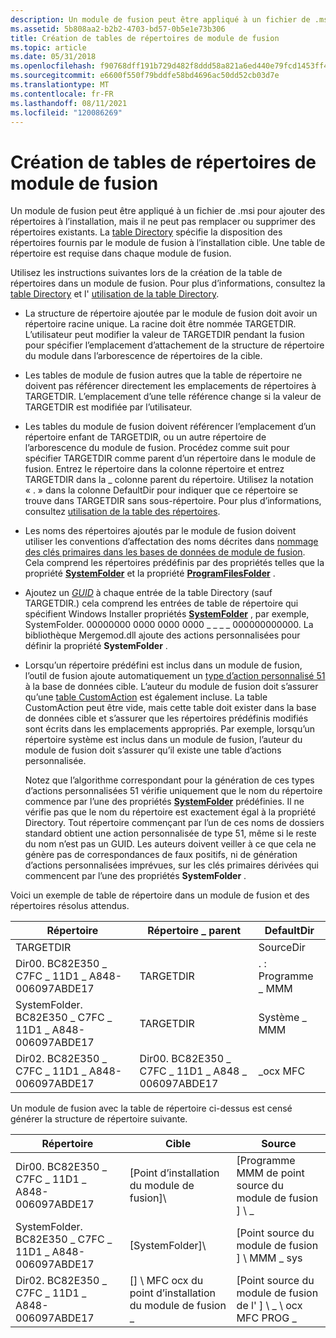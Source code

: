 ```yaml
---
description: Un module de fusion peut être appliqué à un fichier de .msi pour ajouter des répertoires à l’installation, mais il ne peut pas remplacer ou supprimer des répertoires existants.
ms.assetid: 5b808aa2-b2b2-4703-bd57-0b5e1e73b306
title: Création de tables de répertoires de module de fusion
ms.topic: article
ms.date: 05/31/2018
ms.openlocfilehash: f90768dff191b729d482f8ddd58a821a6ed440e79fcd1453ff412aaf7b8a76fb
ms.sourcegitcommit: e6600f550f79bddfe58bd4696ac50dd52cb03d7e
ms.translationtype: MT
ms.contentlocale: fr-FR
ms.lasthandoff: 08/11/2021
ms.locfileid: "120086269"
---
```

# <a name="authoring-merge-module-directory-tables"></a>Création de tables de répertoires de module de fusion

Un module de fusion peut être appliqué à un fichier de .msi pour ajouter des répertoires à l’installation, mais il ne peut pas remplacer ou supprimer des répertoires existants. La [table Directory](directory-table.md) spécifie la disposition des répertoires fournis par le module de fusion à l’installation cible. Une table de répertoire est requise dans chaque module de fusion.

Utilisez les instructions suivantes lors de la création de la table de répertoires dans un module de fusion. Pour plus d’informations, consultez la [table Directory](directory-table.md) et l' [utilisation de la table Directory](using-the-directory-table.md).

-   La structure de répertoire ajoutée par le module de fusion doit avoir un répertoire racine unique. La racine doit être nommée TARGETDIR. L’utilisateur peut modifier la valeur de TARGETDIR pendant la fusion pour spécifier l’emplacement d’attachement de la structure de répertoire du module dans l’arborescence de répertoires de la cible.
-   Les tables de module de fusion autres que la table de répertoire ne doivent pas référencer directement les emplacements de répertoires à TARGETDIR. L’emplacement d’une telle référence change si la valeur de TARGETDIR est modifiée par l’utilisateur.
-   Les tables du module de fusion doivent référencer l’emplacement d’un répertoire enfant de TARGETDIR, ou un autre répertoire de l’arborescence du module de fusion. Procédez comme suit pour spécifier TARGETDIR comme parent d’un répertoire dans le module de fusion. Entrez le répertoire dans la colonne répertoire et entrez TARGETDIR dans la \_ colonne parent du répertoire. Utilisez la notation « . » dans la colonne DefaultDir pour indiquer que ce répertoire se trouve dans TARGETDIR sans sous-répertoire. Pour plus d’informations, consultez [utilisation de la table des répertoires](using-the-directory-table.md).
-   Les noms des répertoires ajoutés par le module de fusion doivent utiliser les conventions d’affectation des noms décrites dans [nommage des clés primaires dans les bases de données de module de fusion](naming-primary-keys-in-merge-module-databases.md). Cela comprend les répertoires prédéfinis par des propriétés telles que la propriété [**SystemFolder**](systemfolder.md) et la propriété [**ProgramFilesFolder**](programfilesfolder.md) .
-   Ajoutez un [*GUID*](g-gly.md) à chaque entrée de la table Directory (sauf TARGETDIR.) cela comprend les entrées de table de répertoire qui spécifient Windows Installer propriétés [**SystemFolder**](systemfolder.md) , par exemple, SystemFolder. 00000000 0000 0000 0000 \_ \_ \_ \_ 000000000000. La bibliothèque Mergemod.dll ajoute des actions personnalisées pour définir la propriété **SystemFolder** .
-   Lorsqu’un répertoire prédéfini est inclus dans un module de fusion, l’outil de fusion ajoute automatiquement un [type d’action personnalisé 51](custom-action-type-51.md) à la base de données cible. L’auteur du module de fusion doit s’assurer qu’une [table CustomAction](customaction-table.md) est également incluse. La table CustomAction peut être vide, mais cette table doit exister dans la base de données cible et s’assurer que les répertoires prédéfinis modifiés sont écrits dans les emplacements appropriés. Par exemple, lorsqu’un répertoire système est inclus dans un module de fusion, l’auteur du module de fusion doit s’assurer qu’il existe une table d’actions personnalisée.

    Notez que l’algorithme correspondant pour la génération de ces types d’actions personnalisées 51 vérifie uniquement que le nom du répertoire commence par l’une des propriétés [**SystemFolder**](systemfolder.md) prédéfinies. Il ne vérifie pas que le nom du répertoire est exactement égal à la propriété Directory. Tout répertoire commençant par l’un de ces noms de dossiers standard obtient une action personnalisée de type 51, même si le reste du nom n’est pas un GUID. Les auteurs doivent veiller à ce que cela ne génère pas de correspondances de faux positifs, ni de génération d’actions personnalisées imprévues, sur les clés primaires dérivées qui commencent par l’une des propriétés **SystemFolder** .

Voici un exemple de table de répertoire dans un module de fusion et des répertoires résolus attendus.



| Répertoire                                              | Répertoire \_ parent                                | DefaultDir  |
|--------------------------------------------------------|--------------------------------------------------|-------------|
| TARGETDIR                                              |                                                  | SourceDir   |
| Dir00. BC82E350 \_ C7FC \_ 11D1 \_ A848-006097ABDE17        | TARGETDIR                                        | . : Programme \_ MMM |
| SystemFolder. BC82E350 \_ C7FC \_ 11D1 \_ A848-006097ABDE17 | TARGETDIR                                        | Système \_ MMM    |
| Dir02. BC82E350 \_ C7FC \_ 11D1 \_ A848-006097ABDE17        | Dir00. BC82E350 \_ C7FC \_ 11D1 \_ A848 \_ 006097ABDE17 | \_ocx MFC    |



 

Un module de fusion avec la table de répertoire ci-dessus est censé générer la structure de répertoire suivante.



| Répertoire                                              | Cible                                     | Source                                               |
|--------------------------------------------------------|--------------------------------------------|------------------------------------------------------|
| Dir00. BC82E350 \_ C7FC \_ 11D1 \_ A848-006097ABDE17        | \[Point d’installation du module de fusion\]\\         | \[Programme MMM de point source du module de fusion \] \\ \_           |
| SystemFolder. BC82E350 \_ C7FC \_ 11D1 \_ A848-006097ABDE17 | \[SystemFolder\]\\                         | \[Point source du module de fusion \] \\ MMM \_ sys            |
| Dir02. BC82E350 \_ C7FC \_ 11D1 \_ A848-006097ABDE17        | \[\] \\ MFC ocx du point d’installation du module de fusion \_ | \[Point source du module de fusion de l' \] \\ \_ \\ ocx MFC PROG \_ |



 

 

 



